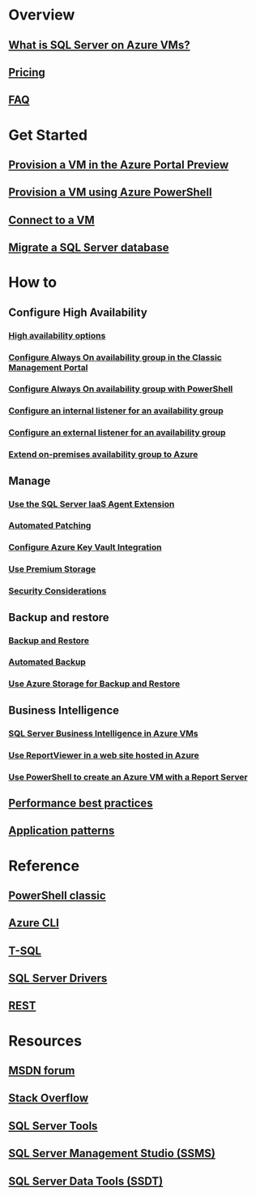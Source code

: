 # Overview
## [What is SQL Server on Azure VMs?](../sql/virtual-machines-windows-sql-server-iaas-overview.md?toc=%2fazure%2fvirtual-machines%2fwindows%2fsqlclassic%2ftoc.json) 
## [Pricing](https://www.azure.cn/pricing/details/virtual-machines/windows/)
## [FAQ](../sql/virtual-machines-windows-sql-server-iaas-faq.md?toc=%2fazure%2fvirtual-machines%2fwindows%2fsqlclassic%2ftoc.json)

# Get Started
## [Provision a VM in the Azure Portal Preview](../sql/virtual-machines-windows-portal-sql-server-provision.md?toc=%2fazure%2fvirtual-machines%2fwindows%2fsqlclassic%2ftoc.json)
## [Provision a VM using Azure PowerShell](virtual-machines-windows-classic-ps-sql-create.md)
## [Connect to a VM](virtual-machines-windows-classic-sql-connect.md)
## [Migrate a SQL Server database](../sql/virtual-machines-windows-migrate-sql.md?toc=%2fazure%2fvirtual-machines%2fwindows%2fsqlclassic%2ftoc.json)

# How to
## Configure High Availability
### [High availability options](../sql/virtual-machines-windows-sql-high-availability-dr.md?toc=%2fazure%2fvirtual-machines%2fwindows%2fsqlclassic%2ftoc.json) 
### [Configure Always On availability group in the Classic Management Portal](virtual-machines-windows-classic-portal-sql-alwayson-availability-groups.md)
### [Configure Always On availability group with PowerShell](virtual-machines-windows-classic-ps-sql-alwayson-availability-groups.md)
### [Configure an internal listener for an availability group](virtual-machines-windows-classic-ps-sql-int-listener.md)
### [Configure an external listener for an availability group](virtual-machines-windows-classic-ps-sql-ext-listener.md)
### [Extend on-premises availability group to Azure](virtual-machines-windows-classic-sql-onprem-availability.md)
## Manage
### [Use the SQL Server IaaS Agent Extension](virtual-machines-windows-classic-sql-server-agent-extension.md)
### [Automated Patching](virtual-machines-windows-classic-sql-automated-patching.md)
### [Configure Azure Key Vault Integration](virtual-machines-windows-classic-ps-sql-keyvault.md)
### [Use Premium Storage](virtual-machines-windows-classic-sql-server-premium-storage.md)
### [Security Considerations](../sql/virtual-machines-windows-sql-security.md?toc=%2fazure%2fvirtual-machines%2fwindows%2fsqlclassic%2ftoc.json)
## Backup and restore
### [Backup and Restore](../sql/virtual-machines-windows-sql-backup-recovery.md?toc=%2fazure%2fvirtual-machines%2fwindows%2fsqlclassic%2ftoc.json)
### [Automated Backup](virtual-machines-windows-classic-sql-automated-backup.md)
### [Use Azure Storage for Backup and Restore](../sql/virtual-machines-windows-use-storage-sql-server-backup-restore.md?toc=%2fazure%2fvirtual-machines%2fwindows%2fsqlclassic%2ftoc.json)
## Business Intelligence
### [SQL Server Business Intelligence in Azure VMs](virtual-machines-windows-classic-ps-sql-bi.md)
### [Use ReportViewer in a web site hosted in Azure](virtual-machines-windows-classic-sql-server-reportviewer.md)
### [Use PowerShell to create an Azure VM with a Report Server](virtual-machines-windows-classic-ps-sql-report.md)
## [Performance best practices](../sql/virtual-machines-windows-sql-performance.md?toc=%2fazure%2fvirtual-machines%2fwindows%2fsqlclassic%2ftoc.json)
## [Application patterns](../sql/virtual-machines-windows-sql-server-app-patterns-dev-strategies.md?toc=%2fazure%2fvirtual-machines%2fwindows%2fsqlclassic%2ftoc.json)

# Reference
## [PowerShell classic](https://docs.microsoft.com/powershell/servicemanagement)
## [Azure CLI](https://docs.microsoft.com/cli/azure/)
## [T-SQL](https://msdn.microsoft.com/library/azure/bb510741.aspx)
## [SQL Server Drivers](https://msdn.microsoft.com/library/mt654049.aspx)
## [REST](https://docs.microsoft.com/rest/api/)

# Resources
## [MSDN forum](https://social.msdn.microsoft.com/Forums/home?forum=WAVirtualMachinesforWindows&filter=alltypes&brandIgnore=True&sort=relevancedesc&searchTerm=SQL+Server)
## [Stack Overflow](http://stackoverflow.com/search?q=%5Bazure-virtual-machine%5D+sql+server)
## [SQL Server Tools](https://msdn.microsoft.com/library/mt238365.aspx)
## [SQL Server Management Studio (SSMS)](https://msdn.microsoft.com/library/mt238290.aspx)
## [SQL Server Data Tools (SSDT)](https://msdn.microsoft.com/library/mt204009.aspx)